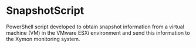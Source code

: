 # SnapshotScript
PowerShell script developed to obtain snapshot information from a virtual machine (VM) in the VMware ESXi environment and send this information to the Xymon monitoring system.
